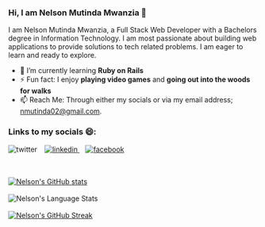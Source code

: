 ### Hi, I am Nelson Mutinda Mwanzia 👋

<!-- <a href="URL_REDIRECT" target="blank"><img align="center" src="URL_TO_YOUR_IMAGE" height="100" /></a> -->

I am Nelson Mutinda Mwanzia, a Full Stack Web Developer with a Bachelors degree in Information Technology. I am most passionate about building web applications to provide solutions to tech related problems. I am eager to learn and ready to explore. 

- 🌱 I’m currently learning **Ruby on Rails**
- ⚡ Fun fact: I enjoy **playing video games** and **going out into the woods for walks**
- 📫 Reach Me: Through either my socials or via my email address; nmutinda02@gmail.com.
### Links to my socials 😄:
<p align="left">
    <a href="https://twitter.com/mu_tinda">
        <img align="left" alt="twitter" src="https://img.shields.io/badge/Twitter-1DA1F2?style=for-the-badge&logo=twitter&logoColor=white" />
    </a>&nbsp;&nbsp;
    <a href="https://www.linkedin.com/in/nelson-mwanzia/">
        <img align="" alt="linkedin" src="https://img.shields.io/badge/LinkedIn-0077B5?style=for-the-badge&logo=linkedin&logoColor=white" />
    </a>&nbsp;&nbsp;
    <a href="https://web.facebook.com/bonzaicf">
        <img align="" alt="facebook" src="https://img.shields.io/badge/Facebook-1877F2?style=for-the-badge&logo=facebook&logoColor=white" />
    </a>
</p>

<br/><br/>
[![Nelson's GitHub stats](https://github-readme-stats.vercel.app/api?username=nelsonmutindamwanzia&show_icons=true&theme=radical)](https://github.com/anuraghazra/github-readme-stats)
<br/><br/>
![Nelson's Language Stats](https://github-readme-stats.anuraghazra1.vercel.app/api/top-langs/?username=nelsonmutindamwanzia&layout=compact&theme=radical)
<br/><br/>
[![Nelson's GitHub Streak](https://streak-stats.demolab.com/?user=nelsonmutindamwanzia&theme=radical)](https://git.io/streak-stats)
